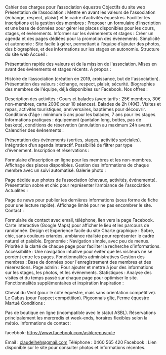 
Cahier des charges pour l’association équestre
Objectifs du site web
Présentation de l’association : Mettre en avant les valeurs de l'association (échange, respect, plaisir) et le cadre d’activités équestres.
Faciliter les inscriptions et la gestion des membres : Proposer un formulaire d’inscription et une base de données pour gérer les places disponibles pour les cours, stages, et événements.
Informer sur les événements et stages : Créer un agenda et des pages dédiées pour la promotion des événements.
Simplicité et autonomie : Site facile à gérer, permettant à l’équipe d’ajouter des photos, des biographies, et des informations sur les stages en autonomie.
Structure du site web
Accueil : 

Présentation rapide des valeurs et de la mission de l'association.
Mises en avant des événements et stages récents.
À propos :

Histoire de l’association (création en 2019, croissance, but de l'association).
Présentation des valeurs : échange, respect, plaisir, sécurité.
Biographies des membres de l'équipe, déjà disponibles sur Facebook.
Nos offres :

Description des activités :
Cours et balades (avec tarifs : 25€ membres, 30€ non-membres, carte 200€ pour 10 séances).
Balades de 2h (40€).
Visites et repas, activités touristiques, anniversaires, baptêmes pour découvrir.
Conditions d'âge : minimum 5 ans pour les balades, 7 ans pour les stages.
Informations pratiques : équipement (pantalon long, bottes, pas de baskets), conditions de réservation (annulation au maximum 24h avant).
Calendrier des événements :

Présentation des événements (sorties, stages, activités spéciales).
Intégration d’un agenda interactif.
Possibilité de filtrer par type d’événement.
Inscription et réservations :

Formulaire d'inscription en ligne pour les membres et les non-membres.
Affichage des places disponibles.
Gestion des informations de chaque membre avec un suivi automatisé.
Galerie photo :

Page dédiée aux photos de l’association (chevaux, activités, événements).
Présentation sobre et chic pour représenter l’ambiance de l'association.
Actualités :

Page de news pour publier les dernières informations (sous forme de fiche pour une lecture rapide).
Affichage limité pour ne pas encombrer le site.
Contact :

Formulaire de contact avec email, téléphone, lien vers la page Facebook.
Carte interactive (Google Maps) pour afficher le lieu et les parcours de randonnée.
Design et Experience facile du site 
Charte graphique : Sobre, chic, sans couleurs criardes, ambiance réaliste pour représenter le cadre naturel et paisible.
Ergonomie : Navigation simple, avec peu de menus. Priorité à la clarté de chaque page pour faciliter la recherche d’informations.
Accessibilité : Une navigation intuitive pour éviter que les visiteurs ne se perdent entre les pages.
Fonctionnalités administratives
Gestion des membres : Base de données pour l'enregistrement des membres et des réservations.
Page admin : Pour ajouter et mettre à jour des informations sur les stages, les photos, et les événements.
Statistiques : Analyse des visites et du temps passé sur chaque page pour optimiser le site.
Fonctionnalités supplémentaires et inspiration
Inspiration :

Cheval du Vent (pour le côté équestre, mais sans orientation compétitive).
Le Cabus (pour l'aspect compétition).
Pigeonnais gîte, Ferme équestre Martué
Conditions :

Pas de boutique en ligne (incompatible avec le statut ASBL).
Réservations principalement les mercredis et week-ends, horaires flexibles selon la météo.
Informations de contact :

facebbok: https://www.facebook.com/asblcrepuscule

Email : claudelheh@gmail.com
Téléphone : 0460 565 420
Facebook : Lien disponible sur le site pour consulter photos et informations récentes.

